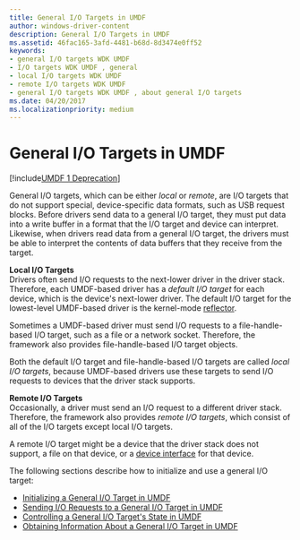 ```yaml
---
title: General I/O Targets in UMDF
author: windows-driver-content
description: General I/O Targets in UMDF
ms.assetid: 46fac165-3afd-4481-b68d-8d3474e0ff52
keywords:
- general I/O targets WDK UMDF
- I/O targets WDK UMDF , general
- local I/O targets WDK UMDF
- remote I/O targets WDK UMDF
- general I/O targets WDK UMDF , about general I/O targets
ms.date: 04/20/2017
ms.localizationpriority: medium
---
```


# General I/O Targets in UMDF


[!include[UMDF 1 Deprecation](../umdf-1-deprecation.md)]

General I/O targets, which can be either *local* or *remote*, are I/O targets that do not support special, device-specific data formats, such as USB request blocks. Before drivers send data to a general I/O target, they must put data into a write buffer in a format that the I/O target and device can interpret. Likewise, when drivers read data from a general I/O target, the drivers must be able to interpret the contents of data buffers that they receive from the target.

<a href="" id="local-i-o-targets-------"></a>**Local I/O Targets**   
Drivers often send I/O requests to the next-lower driver in the driver stack. Therefore, each UMDF-based driver has a *default I/O target* for each device, which is the device's next-lower driver. The default I/O target for the lowest-level UMDF-based driver is the kernel-mode [reflector](overview-of-the-umdf.md).

Sometimes a UMDF-based driver must send I/O requests to a file-handle-based I/O target, such as a file or a network socket. Therefore, the framework also provides file-handle-based I/O target objects.

Both the default I/O target and file-handle-based I/O targets are called *local I/O targets*, because UMDF-based drivers use these targets to send I/O requests to devices that the driver stack supports.

<a href="" id="remote-i-o-targets-------"></a>**Remote I/O Targets**   
Occasionally, a driver must send an I/O request to a different driver stack. Therefore, the framework also provides *remote I/O targets*, which consist of all of the I/O targets except local I/O targets.

A remote I/O target might be a device that the driver stack does not support, a file on that device, or a [device interface](using-device-interfaces-in-umdf-drivers.md) for that device.

The following sections describe how to initialize and use a general I/O target:

-   [Initializing a General I/O Target in UMDF](initializing-a-general-i-o-target-in-umdf.md)
-   [Sending I/O Requests to a General I/O Target in UMDF](sending-i-o-requests-to-a-general-i-o-target-in-umdf.md)
-   [Controlling a General I/O Target's State in UMDF](controlling-a-general-i-o-target-s-state-in-umdf.md)
-   [Obtaining Information About a General I/O Target in UMDF](obtaining-information-about-a-general-i-o-target-in-umdf.md)

 

 





